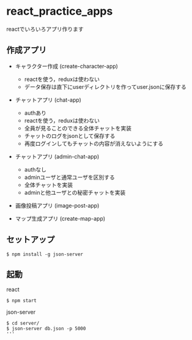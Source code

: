 # react_practice_apps

reactでいろいろアプリ作ります

## 作成アプリ
- キャラクター作成 (create-character-app)  
  - reactを使う，reduxは使わない
  - データ保存は直下にuserディレクトリを作ってuser.jsonに保存する

- チャットアプリ (chat-app)  
  - authあり
  - reactを使う，reduxは使わない 
  - 全員が見ることのできる全体チャットを実装
  - チャットのログをjsonとして保存する
  - 再度ログインしてもチャットの内容が消えないようにする

- チャットアプリ (admin-chat-app)
  - authなし
  - adminユーザと通常ユーザを区別する
  - 全体チャットを実装
  - adminと他ユーザとの秘密チャットを実装

- 画像投稿アプリ (image-post-app)
- マップ生成アプリ (create-map-app)

## セットアップ
```
$ npm install -g json-server
```

## 起動
react
```
$ npm start
```

json-server
```
$ cd server/
$ json-server db.json -p 5000
'''
